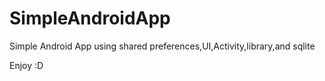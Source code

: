 # SimpleAndroidApp
Simple Android App using shared preferences,UI,Activity,library,and sqlite

Enjoy :D